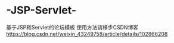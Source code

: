 # -JSP-Servlet-
基于JSP和Servlet的论坛模板
使用方法请移步CSDN博客
https://blog.csdn.net/weixin_43249758/article/details/102866208
